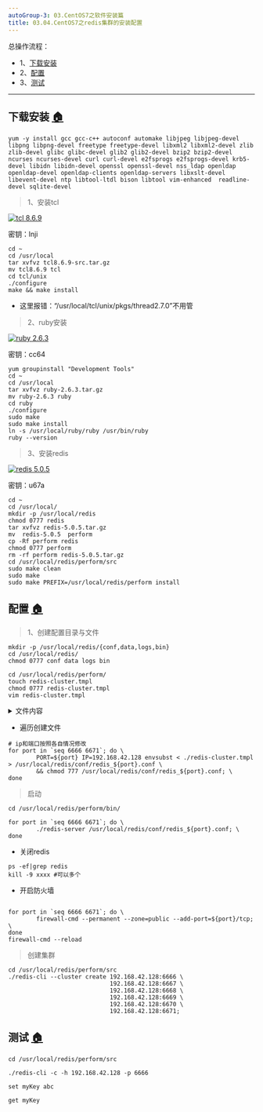 ```yaml
---
autoGroup-3: 03.CentOS7之软件安装篇
title: 03.04.CentOS7之redis集群的安装配置
---
```


总操作流程：
- 1、[下载安装](#Linux-01)
- 2、[配置](#Linux-02)
- 3、[测试](#Linux-03)

***

## 下载安装 <a name="Linux-01" href="#" >:house:</a>

```shell
yum -y install gcc gcc-c++ autoconf automake libjpeg libjpeg-devel libpng libpng-devel freetype freetype-devel libxml2 libxml2-devel zlib zlib-devel glibc glibc-devel glib2 glib2-devel bzip2 bzip2-devel ncurses ncurses-devel curl curl-devel e2fsprogs e2fsprogs-devel krb5-devel libidn libidn-devel openssl openssl-devel nss_ldap openldap openldap-devel openldap-clients openldap-servers libxslt-devel libevent-devel ntp libtool-ltdl bison libtool vim-enhanced  readline-devel sqlite-devel
```

>1、安装tcl

[![](https://img.shields.io/badge/tcl-8.6.9-green.svg "tcl 8.6.9")](https://pan.baidu.com/s/1-R081cV9pViNZEDuEablcg)

密钥：lnji

```shell
cd ~
cd /usr/local
tar xvfvz tcl8.6.9-src.tar.gz
mv tcl8.6.9 tcl
cd tcl/unix
./configure 
make && make install
```
- 这里报错：“/usr/local/tcl/unix/pkgs/thread2.7.0”不用管


>2、ruby安装

[![](https://img.shields.io/badge/ruby-2.6.3-green.svg "ruby 2.6.3")](https://pan.baidu.com/s/1bTBcGA1DSgV1wju9Vldbkg)

密钥：cc64

```shell
yum groupinstall "Development Tools"
cd ~
cd /usr/local
tar xvfvz ruby-2.6.3.tar.gz
mv ruby-2.6.3 ruby
cd ruby
./configure
sudo make
sudo make install
ln -s /usr/local/ruby/ruby /usr/bin/ruby
ruby --version
```
>3、安装redis

[![](https://img.shields.io/badge/redis-5.0.5-green.svg "redis 5.0.5")](https://pan.baidu.com/s/1qn5vVs3SDG7wwatLSyuyxg)

密钥：u67a

```shell
cd ~
cd /usr/local/
mkdir -p /usr/local/redis
chmod 0777 redis
tar xvfvz redis-5.0.5.tar.gz
mv  redis-5.0.5  perform
cp -Rf perform redis
chmod 0777 perform
rm -rf perform redis-5.0.5.tar.gz
cd /usr/local/redis/perform/src
sudo make clean 
sudo make
sudo make PREFIX=/usr/local/redis/perform install
```

## 配置 <a name="Linux-02" href="#" >:house:</a>

>1、创建配置目录与文件
```shell
mkdir -p /usr/local/redis/{conf,data,logs,bin}
cd /usr/local/redis/
chmod 0777 conf data logs bin

cd /usr/local/redis/perform/
touch redis-cluster.tmpl
chmod 0777 redis-cluster.tmpl
vim redis-cluster.tmpl
```

<details>
<summary>文件内容</summary>

```js
bind ${IP}
protected-mode yes
port ${PORT}
cluster-node-timeout 5000
cluster-enabled yes
dir /usr/local/redis/data/
pidfile /usr/local/redis/data/redis_${PORT}.pid
logfile /usr/local/redis/logs/redis_${PORT}.log
unixsocket /usr/local/redis/data/redis_${PORT}.sock
cluster-config-file /usr/local/redis/data/nodes_${PORT}.conf
appendfilename appendonly_${PORT}.aof
dbfilename dump_${PORT}.rdb
appendonly yes

tcp-backlog 511
timeout 300
tcp-keepalive 300
daemonize yes
supervised no
loglevel verbose
databases 16
always-show-logo yes
save 900 1
save 300 10
save 60 10000
stop-writes-on-bgsave-error yes
rdbcompression yes
rdbchecksum yes
replica-serve-stale-data yes
replica-read-only yes
repl-diskless-sync no
repl-diskless-sync-delay 5
repl-disable-tcp-nodelay no
replica-priority 100
lazyfree-lazy-eviction no
lazyfree-lazy-expire no
lazyfree-lazy-server-del no
replica-lazy-flush no
appendonly yes
appendfsync everysec
no-appendfsync-on-rewrite yes
auto-aof-rewrite-percentage 80-100
auto-aof-rewrite-min-size 64mb
aof-load-truncated yes
aof-use-rdb-preamble yes
lua-time-limit 5000
slowlog-log-slower-than 10000
slowlog-max-len 128
latency-monitor-threshold 0
notify-keyspace-events ""
hash-max-ziplist-entries 512
hash-max-ziplist-value 64
list-max-ziplist-size -2
list-compress-depth 0
set-max-intset-entries 512
zset-max-ziplist-entries 128
zset-max-ziplist-value 64
hll-sparse-max-bytes 3000
stream-node-max-bytes 4096
stream-node-max-entries 100
activerehashing yes
client-output-buffer-limit normal 0 0 0
client-output-buffer-limit replica 256mb 64mb 60
client-output-buffer-limit pubsub 32mb 8mb 60
hz 10
dynamic-hz yes
aof-rewrite-incremental-fsync yes
rdb-save-incremental-fsync yes
unixsocketperm 700
```

</details>

- 遍历创建文件

```shell
# ip和端口按照各自情况修改
for port in `seq 6666 6671`; do \
        PORT=${port} IP=192.168.42.128 envsubst < ./redis-cluster.tmpl > /usr/local/redis/conf/redis_${port}.conf \
        && chmod 777 /usr/local/redis/conf/redis_${port}.conf; \
done
```

> 启动

```shell
cd /usr/local/redis/perform/bin/

for port in `seq 6666 6671`; do \
        ./redis-server /usr/local/redis/conf/redis_${port}.conf; \
done
```

- 关闭redis
```shell
ps -ef|grep redis
kill -9 xxxx #可以多个
```

- 开启防火墙

```shell

for port in `seq 6666 6671`; do \
        firewall-cmd --permanent --zone=public --add-port=${port}/tcp; \
done
firewall-cmd --reload
```

>创建集群
```shell
cd /usr/local/redis/perform/src
./redis-cli --cluster create 192.168.42.128:6666 \
                             192.168.42.128:6667 \
                             192.168.42.128:6668 \
                             192.168.42.128:6669 \
                             192.168.42.128:6670 \
                             192.168.42.128:6671;
```

## 测试 <a name="Linux-03" href="#" >:house:</a>

```shell
cd /usr/local/redis/perform/src

./redis-cli -c -h 192.168.42.128 -p 6666

set myKey abc

get myKey
```
